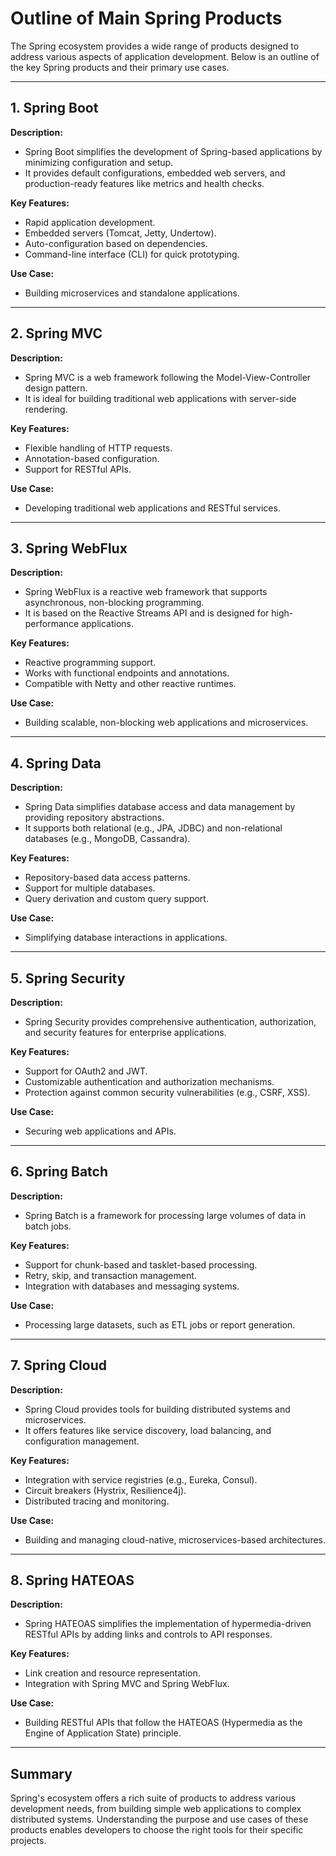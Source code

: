 # Outline of Main Spring Products

The Spring ecosystem provides a wide range of products designed to address various aspects of application development. Below is an outline of the key Spring products and their primary use cases.

---

## 1. Spring Boot

**Description:**
- Spring Boot simplifies the development of Spring-based applications by minimizing configuration and setup.
- It provides default configurations, embedded web servers, and production-ready features like metrics and health checks.

**Key Features:**
- Rapid application development.
- Embedded servers (Tomcat, Jetty, Undertow).
- Auto-configuration based on dependencies.
- Command-line interface (CLI) for quick prototyping.

**Use Case:**
- Building microservices and standalone applications.

---

## 2. Spring MVC

**Description:**
- Spring MVC is a web framework following the Model-View-Controller design pattern.
- It is ideal for building traditional web applications with server-side rendering.

**Key Features:**
- Flexible handling of HTTP requests.
- Annotation-based configuration.
- Support for RESTful APIs.

**Use Case:**
- Developing traditional web applications and RESTful services.

---

## 3. Spring WebFlux

**Description:**
- Spring WebFlux is a reactive web framework that supports asynchronous, non-blocking programming.
- It is based on the Reactive Streams API and is designed for high-performance applications.

**Key Features:**
- Reactive programming support.
- Works with functional endpoints and annotations.
- Compatible with Netty and other reactive runtimes.

**Use Case:**
- Building scalable, non-blocking web applications and microservices.

---

## 4. Spring Data

**Description:**
- Spring Data simplifies database access and data management by providing repository abstractions.
- It supports both relational (e.g., JPA, JDBC) and non-relational databases (e.g., MongoDB, Cassandra).

**Key Features:**
- Repository-based data access patterns.
- Support for multiple databases.
- Query derivation and custom query support.

**Use Case:**
- Simplifying database interactions in applications.

---

## 5. Spring Security

**Description:**
- Spring Security provides comprehensive authentication, authorization, and security features for enterprise applications.

**Key Features:**
- Support for OAuth2 and JWT.
- Customizable authentication and authorization mechanisms.
- Protection against common security vulnerabilities (e.g., CSRF, XSS).

**Use Case:**
- Securing web applications and APIs.

---

## 6. Spring Batch

**Description:**
- Spring Batch is a framework for processing large volumes of data in batch jobs.

**Key Features:**
- Support for chunk-based and tasklet-based processing.
- Retry, skip, and transaction management.
- Integration with databases and messaging systems.

**Use Case:**
- Processing large datasets, such as ETL jobs or report generation.

---

## 7. Spring Cloud

**Description:**
- Spring Cloud provides tools for building distributed systems and microservices.
- It offers features like service discovery, load balancing, and configuration management.

**Key Features:**
- Integration with service registries (e.g., Eureka, Consul).
- Circuit breakers (Hystrix, Resilience4j).
- Distributed tracing and monitoring.

**Use Case:**
- Building and managing cloud-native, microservices-based architectures.

---

## 8. Spring HATEOAS

**Description:**
- Spring HATEOAS simplifies the implementation of hypermedia-driven RESTful APIs by adding links and controls to API responses.

**Key Features:**
- Link creation and resource representation.
- Integration with Spring MVC and Spring WebFlux.

**Use Case:**
- Building RESTful APIs that follow the HATEOAS (Hypermedia as the Engine of Application State) principle.

---

## Summary
Spring's ecosystem offers a rich suite of products to address various development needs, from building simple web applications to complex distributed systems. Understanding the purpose and use cases of these products enables developers to choose the right tools for their specific projects.

